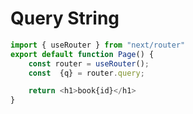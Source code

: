 # Query String








``` typescript 
import { useRouter } from "next/router"
export default function Page() {
    const router = useRouter();
    const  {q} = router.query;

    return <h1>book{id}</h1>
}
```


